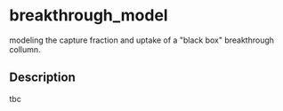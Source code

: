 # breakthrough_model
modeling the capture fraction and uptake of a "black box" breakthrough collumn.

## Description

tbc
